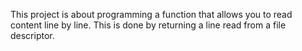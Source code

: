 This project is about programming a function that allows you to read content line by line. This is done by returning a line read from a file descriptor.
